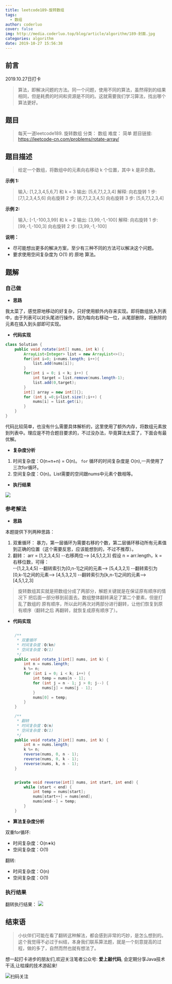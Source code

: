 ```yaml
---
title: leetcode189-旋转数组
tags:
  - 数组
author: coderluo
cover: false
img: http://media.coderluo.top/blog/article/algorithm/189-封面.jpg
categories: algorithm
date: 2019-10-27 15:56:38
---
```





## 前言

2019.10.27日打卡

> 算法，即解决问题的方法。同一个问题，使用不同的算法，虽然得到的结果相同，但是耗费的时间和资源是不同的。这就需要我们学习算法，找出哪个算法更好。


## 题目

> 每天一道leetcode189. 旋转数组
> 分类： 数组
> 难度： 简单
> 题目链接: https://leetcode-cn.com/problems/rotate-array/


## 题目描述
> 给定一个数组，将数组中的元素向右移动 k 个位置，其中 k 是非负数。


**示例 1:**
> 输入: [1,2,3,4,5,6,7] 和 k = 3
输出: [5,6,7,1,2,3,4]
解释:
向右旋转 1 步: [7,1,2,3,4,5,6]
向右旋转 2 步: [6,7,1,2,3,4,5]
向右旋转 3 步: [5,6,7,1,2,3,4]


**示例 2:**
> 输入: [-1,-100,3,99] 和 k = 2
输出: [3,99,-1,-100]
解释: 
向右旋转 1 步: [99,-1,-100,3]
向右旋转 2 步: [3,99,-1,-100]


**说明：**

- 尽可能想出更多的解决方案，至少有三种不同的方法可以解决这个问题。
- 要求使用空间复杂度为 O(1) 的 原地 算法。




## 题解

### 自己做


- **思路**

我太菜了，感觉原地移动的好复杂，只好使用额外内存来实现。即将数组放入列表中，由于列表可以对头尾进行操作，因为每向右移动一位，从尾部删除，将删除的元素在插入到头部即可实现。

- **代码实现**

```java
class Solution {
    public void rotate(int[] nums, int k) {
        ArrayList<Integer> list = new ArrayList<>();
        for(int i=0; i<nums.length; i++){
            list.add(nums[i]);
        }
        for(int i = 0; i < k; i++) {
            int target = list.remove(nums.length-1);
            list.add(0,target);
        }
        int[] array = new int[]{};
        for (int i =0;i<list.size();i++) {
            nums[i] = list.get(i);
        }
    }
}
```

代码比较简单，也没有什么需要具体解析的，这里使用了额外内存，将数组元素放到列表中。理应是不符合题目要求的，不过没办法，毕竟算法太菜了，下面会有最优解。

- **复杂度分析**

1. 时间复杂度：O(n+n+n) = O(n)。 `for` 循环的时间复杂度是 O(n),一共使用了三次for循环。
2. 空间复杂度：O(n)。List需要的空间跟nums中元素个数相等。



- **执行结果**


![](http://media.coderluo.top/blog/articleleetcode189-1.png)


### 参考解法

- **思路** 

本题提供下列两种思路：

1. 双重循环：
暴力，第一层循环为需要右移的个数，第二层循环移动所有元素值到正确的位置（这个需要反思，应该能想到的，不过不推荐）。
2. 翻转：
arr = [1,2,3,4,5] --右移两位--> [4,5,1,2,3] 
假设 n = arr.length，k = 右移位数，可得：  
    --[1,2,3,4,5] --翻转索引为[0,n-1]之间的元素--> [5,4,3,2,1] 
    --翻转索引为[0,k-1]之间的元素--> [4,5,3,2,1] 
    --翻转索引为[k,n-1]之间的元素--> [4,5,1,2,3]
                 
> 旋转数组其实就是把数组分成了两部分，解题关键就是在保证原有顺序的情况下
把后面一部分移到前面去。数组整体翻转满足了第二个要素，但是打乱了数组的
原有顺序，所以此时再次对两部分进行翻转，让他们恢复到原有顺序（翻转之后
再翻转，就恢复成原有顺序了）。


- **代码实现**

```java

    /**
     * 双重循环
     * 时间复杂度：O(kn)
     * 空间复杂度：O(1)
     */
    public void rotate_1(int[] nums, int k) {
        int n = nums.length;
        k %= n;
        for (int i = 0; i < k; i++) {
            int temp = nums[n - 1];
            for (int j = n - 1; j > 0; j--) {
                nums[j] = nums[j - 1];
            }
            nums[0] = temp;
        }
    }

    /**
     * 翻转
     * 时间复杂度：O(n)
     * 空间复杂度：O(1)
     */
    public void rotate_2(int[] nums, int k) {
        int n = nums.length;
        k %= n;
        reverse(nums, 0, n - 1);
        reverse(nums, 0, k - 1);
        reverse(nums, k, n - 1);
    }


    private void reverse(int[] nums, int start, int end) {
        while (start < end) {
            int temp = nums[start];
            nums[start++] = nums[end];
            nums[end--] = temp;
        }
    }
```


- **算法复杂度分析**

双重for循环:
- 时间复杂度：O(n∗k)
- 空间复杂度：O(1)

翻转:
- 时间复杂度：O(n)
- 空间复杂度：O(1)


### 执行结果

翻转执行结果：
![](http://media.coderluo.top/blog/article/algorithm/leetcode189-2.png)


## 结束语

> 小伙伴们可能在看了翻转这种解法，都会感到非常的巧妙，是怎么想到的。这个我觉得不必过于纠结，本身我们联系算法题，就是一个刻意提高的过程，做的多了，自然而然也就有想法了。

想一起打卡进步的朋友们,欢迎关注笔者公众号: **爱上敲代码**, 会定期分享Java技术干活,让枯燥的技术游起来!

![扫码关注](http://media.coderluo.top/blog/article/wechar-erweima/最新关注引导.png)